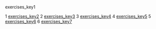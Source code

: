exercises_key1


1 [exercises_key2](https://www.englisch-hilfen.de/en/exercises/word_order/sentences6.htm)
2 [exercises_key3](https://www.englisch-hilfen.de/en/exercises/word_order/sentences7.htm)
3 [exercises_key4](https://www.english-4u.de/en/grammar-exercises/word-order.htm)
4 [exercises_key5](https://www.english-4u.de/en/grammar-exercises/word-order2.htm)
5 [exercises_key6](https://www.english-4u.de/en/grammar-exercises/word-order3.htm)
6 [exercises_key7](https://www.learnamericanenglishonline.com/Orange%20Level/Exercises_for_the_Orange_Level/Exercise_3_subjects_verbs_direct_objects.html)
